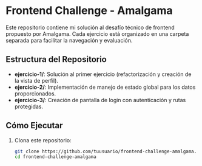 # Frontend Challenge - Amalgama

Este repositorio contiene mi solución al desafío técnico de frontend propuesto por Amalgama. Cada ejercicio está organizado en una carpeta separada para facilitar la navegación y evaluación.

## Estructura del Repositorio

- **ejercicio-1/**: Solución al primer ejercicio (refactorización y creación de la vista de perfil).
- **ejercicio-2/**: Implementación de manejo de estado global para los datos proporcionados.
- **ejercicio-3/**: Creación de pantalla de login con autenticación y rutas protegidas.

## Cómo Ejecutar

1. Clona este repositorio:
   ```bash
   git clone https://github.com/tuusuario/frontend-challenge-amalgama.git
   cd frontend-challenge-amalgama
   ```
